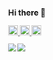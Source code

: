### Hi there 👋
<p align="left">
  <a href="https://github.com/Naoki-Hidaka">
    <img height="20" src="https://img.shields.io/github/followers/Naoki-Hidaka?label=follow&logo=github&style=flat" />
  </a>
  <a href="http://qiita.com/dosukoi_android">
    <img height="20" src="https://qiita-badge.apiapi.app/s/dosukoi_android/contributions.svg" />
  </a>
  <a href="http://twitter.com/dosukoi_android">
    <img height="20" src="https://img.shields.io/twitter/follow/dosukoi_android?label=Twitter&logo=twitter&style=flat" />
  </a>
</p>

<p align="left">
  <a href="https://github.com/anuraghazra/github-readme-stats">
    <img align="left" src="https://github-readme-stats.vercel.app/api?username=Naoki-Hidaka&count_private=true&show_icons=true" />
  </a>
  <a href="https://github.com/anuraghazra/github-readme-stats">
    <img align="left" src="https://github-readme-stats.vercel.app/api/top-langs/?username=Naoki-Hidaka" />
  </a>
</p>
<!--
**Naoki-Hidaka/Naoki-Hidaka** is a ✨ _special_ ✨ repository because its `README.md` (this file) appears on your GitHub profile.

Here are some ideas to get you started:

- 🔭 I’m currently working on ...
- 🌱 I’m currently learning ...
- 👯 I’m looking to collaborate on ...
- 🤔 I’m looking for help with ...
- 💬 Ask me about ...
- 📫 How to reach me: ...
- 😄 Pronouns: ...
- ⚡ Fun fact: ...
-->
